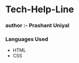 <h1>Tech-Help-Line</h1>
<h3>author :- Prashant Uniyal</h3>
<h3><b>Languages Used</b></h3>
<ul>
    <li>HTML</li>
    <li>CSS</li>
</ul>